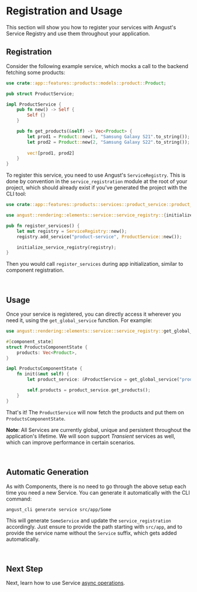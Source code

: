 
&nbsp;

# Registration and Usage

This section will show you how to register your services with Angust's Service Registry and use them throughout your application.

## Registration

Consider the following example service, which mocks a call to the backend fetching some products:

```rust
use crate::app::features::products::models::product::Product;

pub struct ProductService;

impl ProductService {
    pub fn new() -> Self {
        Self {}
    }

    pub fn get_products(&self) -> Vec<Product> {
        let prod1 = Product::new(1, "Samsung Galaxy S21".to_string());
        let prod2 = Product::new(2, "Samsung Galaxy S22".to_string());
        
        vec![prod1, prod2]
    }
}
```

To register this service, you need to use Angust's `ServiceRegistry`. This is done by convention in the `service_registration` module at the root of your project, which should already exist if you've generated the project with the CLI tool:

```rust
use crate::app::features::products::services::product_service::product_service::ProductService;

use angust::rendering::elements::service::service_registry::{initialize_service_registry, ServiceRegistry};

pub fn register_services() {
    let mut registry = ServiceRegistry::new();
    registry.add_service("product-service", ProductService::new());

    initialize_service_registry(registry);
}   
```

Then you would call `register_services` during app initialization, similar to component registration.

&nbsp;

## Usage

Once your service is registered, you can directly access it wherever you need it, using the `get_global_service` function. For example:

```rust
use angust::rendering::elements::service::service_registry::get_global_service;

#[component_state]
struct ProductsComponentState {
    products: Vec<Product>,
}

impl ProductsComponentState {
    fn init(&mut self) {
        let product_service: &ProductService = get_global_service("product-service").unwrap();

        self.products = product_service.get_products();
    }
}
```

That's it! The `ProductService` will now fetch the products and put them on `ProductsComponentState`.

**Note**: All Services are currently global, unique and persistent throughout the application's lifetime. We will soon support *Transient* services as well, which can improve performance in certain scenarios.

&nbsp;

## Automatic Generation

As with Components, there is no need to go through the above setup each time you need a new Service. You can generate it automatically with the CLI command:

```
angust_cli generate service src/app/Some
```

This will generate `SomeService` and update the `service_registration` accordingly. Just ensure to provide the path starting with `src/app`, and to provide the service name without the `Service` suffix, which gets added automatically.

&nbsp;

## Next Step

Next, learn how to use Service [async operations](https://tudororban.github.io/Angust/v0/user-guide/services/async-operations).

&nbsp;